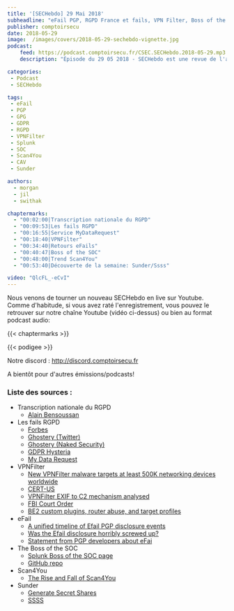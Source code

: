 ```yaml
---
title: '[SECHebdo] 29 Mai 2018'
subheadline: "eFail PGP, RGPD France et fails, VPN Filter, Boss of the SOC, Scan4You, etc."
publisher: comptoirsecu
date: 2018-05-29
image:  /images/covers/2018-05-29-sechebdo-vignette.jpg
podcast:
    feed: https://podcast.comptoirsecu.fr/CSEC.SECHebdo.2018-05-29.mp3
    description: "Épisode du 29 05 2018 - SECHebdo est une revue de l'actualité cybersécurité réalisée en live sur Youtube, généralement le mardi soir."

categories:
 - Podcast
 - SECHebdo

tags:
 - eFail
 - PGP
 - GPG
 - GDPR
 - RGPD
 - VPNFilter
 - Splunk
 - SOC
 - Scan4You
 - CAV
 - Sunder

authors:
  - morgan
  - jil
  - swithak

chaptermarks:
  - "00:02:00|Transcription nationale du RGPD"
  - "00:09:53|Les fails RGPD"
  - "00:16:55|Service MyDataRequest"
  - "00:18:40|VPNFilter"
  - "00:34:40|Retours eFails"
  - "00:40:47|Boss of the SOC"
  - "00:48:00|Trend Scan4You"
  - "00:53:40|Découverte de la semaine: Sunder/Ssss"

video: "QlcFL_-eCvI"
---
```


Nous venons de tourner un nouveau SECHebdo en live sur Youtube. Comme d'habitude, si vous avez raté l'enregistrement, vous pouvez le retrouver sur notre chaîne Youtube (vidéo ci-dessus) ou bien au format podcast audio:

{{< chaptermarks >}}

{{< podigee >}}

Notre discord : <http://discord.comptoirsecu.fr>

A bientôt pour d'autres émissions/podcasts!

### Liste des sources :

* Transcription nationale du RGPD
    * [Alain Bensoussan](https://www.alain-bensoussan.com/avocats/adoption-de-la-loi-sur-la-protection-des-donnees-personnelles/2018/05/18/)
* Les fails RGPD
    * [Forbes](https://twitter.com/search?q=forbes%20cookie&src=typd)
    * [Ghostery (Twitter)](https://twitter.com/andrewrstine/status/1000079766123245568)
    * [Ghostery (Naked Security)](https://nakedsecurity.sophos.com/2018/05/27/ghosterys-goofy-gdpr-gaffe-someones-in-trouble-come-monday/)
    * [GDPR Hysteria](https://jacquesmattheij.com/gdpr-hysteria)
    * [My Data Request](https://mydatarequest.com/)
* VPNFilter
    * [New VPNFilter malware targets at least 500K networking devices worldwide](https://blog.talosintelligence.com/2018/05/VPNFilter.html)
    * [CERT-US](https://www.us-cert.gov/sites/default/files/publications/AR-17-20045_Enhanced_Analysis_of_GRIZZLY_STEPPE_Activity.pdf)
    * [VPNFilter EXIF to C2 mechanism analysed](https://securelist.com/vpnfilter-exif-to-c2-mechanism-analysed/85721/)
    * [FBI Court Order](http://www.kingpin.cc/wp-content/uploads/2018/05/pawd-2.18-mj-00665-1.pdf)
    * [BE2 custom plugins, router abuse, and target profiles](https://securelist.com/be2-custom-plugins-router-abuse-and-target-profiles/67353/)
* eFail 
    * [A unified timeline of Efail PGP disclosure events](http://flaked.sockpuppet.org/2018/05/16/a-unified-timeline.html)
    * [Was the Efail disclosure horribly screwed up?](https://blog.cryptographyengineering.com/2018/05/17/was-the-efail-disclosure-horribly-screwed-up/)
    * [Statement from PGP developers about eFai](https://protonmail.com/blog/pgp-efail-statement/)
* The Boss of the SOC
    * [Splunk Boss of the SOC page](https://www.splunk.com/blog/2018/05/10/boss-of-the-soc-scoring-server-questions-and-answers-and-dataset-open-sourced-and-ready-for-download.html)
    * [GitHub repo](https://github.com/daveherrald/botsv1)
* Scan4You
    * [The Rise and Fall of Scan4You](https://documents.trendmicro.com/assets/white_papers/wp-the-rise-and-fall-of-scan4you.pdf)
* Sunder
    * [Generate Secret Shares](https://sunder.readthedocs.io/en/latest/generate_secret_shares.html)
    * [SSSS](http://point-at-infinity.org/ssss/)
